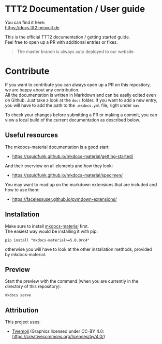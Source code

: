 # TTT2 Documentation / User guide

You can find it here:  
https://docs.ttt2.neoxult.de

This is the official TTT2 documentation / getting started guide.  
Feel free to open up a PR with additional entries or fixes.

> The master branch is always auto deployed to our website.

# Contribute

If you want to contribute you can always open up a PR on this repository, we are happy about any contribution.  
All the documentation is written in Markdown and can be easily edited even on Github. Just take a look at the `docs` folder.
If you want to add a new entry, you will have to add the path to the `.mkdocs.yml` file, right under `nav`.

To check your changes before submitting a PR or making a commit, you can view a local build of the current documentation as described below.

## Useful resources

The mkdocs-material documentation is a good start:
- https://squidfunk.github.io/mkdocs-material/getting-started/

And their overview on all elements and how they look:
- https://squidfunk.github.io/mkdocs-material/specimen/

You may want to read up on the markdown extensions that are included and how to use them:
- https://facelessuser.github.io/pymdown-extensions/

## Installation

Make sure to install [mkdocs-material](https://github.com/squidfunk/mkdocs-material) first.  
The easiest way would be installing it with pip:
```
pip install "mkdocs-material>=5.0.0rc4"
```

otherwise you will have to look at the other installation methods, provided by mkdocs-material.

## Preview

Start the preview with the command (when you are currently in the directory of this repository):

```
mkdocs serve
```

## Attribution

This project uses:
- [Twemoji](https://twemoji.twitter.com/) (Graphics licensed under CC-BY 4.0: https://creativecommons.org/licenses/by/4.0/)